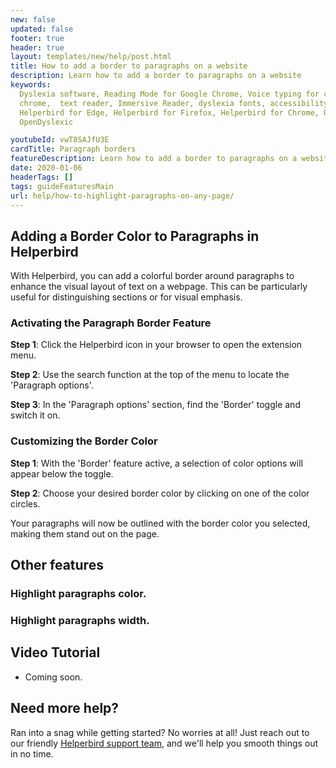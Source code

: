 ```yaml
---
new: false
updated: false
footer: true
header: true
layout: templates/new/help/post.html
title: How to add a border to paragraphs on a website
description: Learn how to add a border to paragraphs on a website
keywords:
  Dyslexia software, Reading Mode for Google Chrome, Voice typing for chrome, Text to speech for
  chrome,  text reader, Immersive Reader, dyslexia fonts, accessibility software, dyslexia software,
  Helperbird for Edge, Helperbird for Firefox, Helperbird for Chrome, Opendyslexic for Chrome,
  OpenDyslexic

youtubeId: vwT8SAJfU3E
cardTitle: Paragraph borders
featureDescription: Learn how to add a border to paragraphs on a website.
date: 2020-01-06
headerTags: []
tags: guideFeaturesMain
url: help/how-to-highlight-paragraphs-on-any-page/
---
```


## Adding a Border Color to Paragraphs in Helperbird

With Helperbird, you can add a colorful border around paragraphs to enhance the visual layout of text on a webpage. This can be particularly useful for distinguishing sections or for visual emphasis.

### Activating the Paragraph Border Feature

**Step 1**: Click the Helperbird icon in your browser to open the extension menu.

**Step 2**: Use the search function at the top of the menu to locate the 'Paragraph options'.

**Step 3**: In the 'Paragraph options' section, find the 'Border' toggle and switch it on.

### Customizing the Border Color

**Step 1**: With the 'Border' feature active, a selection of color options will appear below the toggle.

**Step 2**: Choose your desired border color by clicking on one of the color circles.

Your paragraphs will now be outlined with the border color you selected, making them stand out on the page.



## Other features

### Highlight paragraphs color.
### Highlight paragraphs width.


## Video Tutorial

- Coming soon.



## Need more help?

Ran into a snag while getting started? No worries at all! Just reach out to our friendly [Helperbird support team](/support/), and we'll help you smooth things out in no time.



